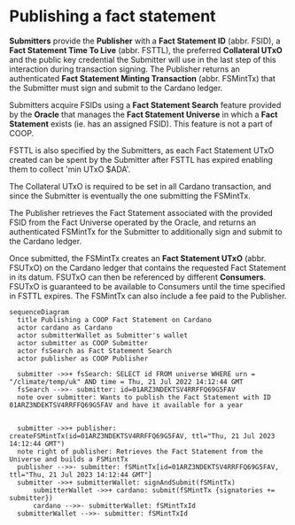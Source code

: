 # Publishing a fact statement

**Submitters** provide the **Publisher** with a **Fact Statement ID** (abbr. FSID), a **Fact Statement Time To Live** (abbr. FSTTL), the preferred **Collateral UTxO** and the public key credential the Submitter will use in the last step of this interaction during transaction signing.
The Publisher returns an authenticated **Fact Statement Minting Transaction** (abbr. FSMintTx) that the Submitter must sign and submit to the Cardano ledger.

Submitters acquire FSIDs using a **Fact Statement Search** feature provided by the **Oracle** that manages the **Fact Statement Universe** in which a **Fact Statement** exists (ie. has an assigned FSID).
This feature is not a part of COOP.

FSTTL is also specified by the Submitters, as each Fact Statement UTxO created can be spent by the Submitter after FSTTL has expired enabling them to collect 'min UTxO $ADA'.

The Collateral UTxO is required to be set in all Cardano transaction, and since the Submitter is eventually the one submitting the FSMintTx.

The Publisher retrieves the Fact Statement associated with the provided FSID from the Fact Universe operated by the Oracle, and returns an authenticated FSMintTx for the Submitter to additionally sign and submit to the Cardano ledger.

Once submitted, the FSMintTx creates an **Fact Statement UTxO** (abbr. FSUTxO) on the Cardano ledger that contains the requested Fact Statement in its datum.
FSUTxO can then be referenced by different **Consumers**.
FSUTxO is guaranteed to be available to Consumers until the time specified in FSTTL expires.
The FSMintTx can also include a fee paid to the Publisher.

```mermaid
sequenceDiagram
  title Publishing a COOP Fact Statement on Cardano
  actor cardano as Cardano
  actor submitterWallet as Submitter's wallet
  actor submitter as COOP Submitter
  actor fsSearch as Fact Statement Search
  actor publisher as COOP Publisher

  submitter ->>+ fsSearch: SELECT id FROM universe WHERE urn = "/climate/temp/uk" AND time = Thu, 21 Jul 2022 14:12:44 GMT
  fsSearch -->>- submitter: id=01ARZ3NDEKTSV4RRFFQ69G5FAV
  note over submitter: Wants to publish the Fact Statement with ID 01ARZ3NDEKTSV4RRFFQ69G5FAV and have it available for a year

 
  submitter ->>+ publisher: createFSMintTx(id=01ARZ3NDEKTSV4RRFFQ69G5FAV, ttl="Thu, 21 Jul 2023 14:12:44 GMT")
  note right of publisher: Retrieves the Fact Statement from the Universe and builds a FSMintTx
  publisher -->>- submitter: fSMintTx[id=01ARZ3NDEKTSV4RRFFQ69G5FAV, ttl="Thu, 21 Jul 2023 14:12:44 GMT"]
  submitter ->>+ submitterWallet: signAndSubmit(fSMintTx)
      submitterWallet ->>+ cardano: submit(fSMintTx {signatories += submitter})
      cardano -->>- submitterWallet: fSMintTxId
  submitterWallet -->>- submitter: fSMintTxId
```
